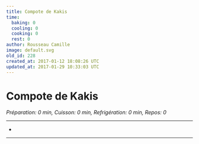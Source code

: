 ```yaml
---
title: Compote de Kakis
time:
  baking: 0
  cooling: 0
  cooking: 0
  rest: 0
author: Rousseau Camille
image: default.svg
old_id: 228
created_at: 2017-01-12 18:08:26 UTC
updated_at: 2017-01-29 10:33:03 UTC
---
```


# Compote de Kakis

_Préparation: 0 min, Cuisson: 0 min, Refrigération: 0 min, Repos: 0_

---

-

---
